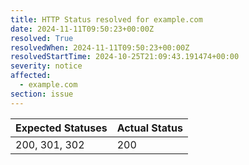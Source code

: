 ```yaml
---
title: HTTP Status resolved for example.com
date: 2024-11-11T09:50:23+00:00Z
resolved: True
resolvedWhen: 2024-11-11T09:50:23+00:00Z
resolvedStartTime: 2024-10-25T21:09:43.191474+00:00
severity: notice
affected:
  - example.com
section: issue
---
```


| Expected Statuses | Actual Status  |
|-------------------|----------------|
| 200, 301, 302 | 200 |
